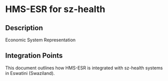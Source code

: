 # HMS-ESR for sz-health

## Description

Economic System Representation

## Integration Points

This document outlines how HMS-ESR is integrated with sz-health systems in Eswatini (Swaziland).
